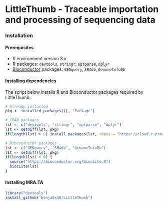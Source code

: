 LittleThumb -  Traceable importation and processing of sequencing data
================================================================================

### Installation ###

#### Prerequisites ####

  - R environment version 3.x
  - R packages: `devtools`, `stringr`, `optparse`, `dplyr`
  - [Bioconductor](http://www.bioconductor.org/) packages: `GEOquery`, `SRAdb`, `GenomeInfoDb`
  
#### Installing dependencies ####

The script below installs R and Bioconductor packages required by LittleThumb.

```R
# Already installed
pkg <- installed.packages()[, "Package"]

# CRAN packages
lst <- c("devtools", "stringr", "optparse", "dplyr")
lst <- setdiff(lst, pkg)
if(length(lst) > 0) install.packages(lst, repos = "https://cloud.r-project.org/")

# Bioconductor packages
lst <- c("GEOquery", "SRAdb", "GenomeInfoDb")
lst <- setdiff(lst, pkg)
if(length(lst) > 0) {
  source("https://bioconductor.org/biocLite.R")
  biocLite(lst)
}
```

#### Installing MRA.TA ####

```r
library("devtools")
install_github("benja0x40/LittleThumb")
```

